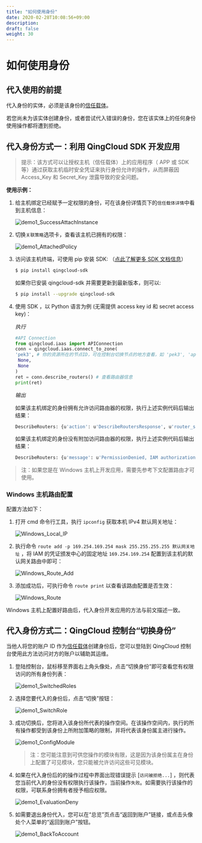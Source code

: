 ```yaml
---
title: "如何使用身份"
date: 2020-02-28T10:08:56+09:00
description: 
draft: false
weight: 30
---
```


# 如何使用身份

## 代入使用的前提

代入身份的实体，必须是该身份的[信任载体](/iam/introduction/principal)。

若您尚未为该实体创建身份，或者尝试代入错误的身份，您在该实体上的任何身份使用操作都将遭到拒绝。

## 代入身份方式一：利用 QingCloud SDK 开发应用

> 提示：该方式可以让授权主机（信任载体）上的应用程序（ APP 或 SDK 等）通过获取主机临时安全凭证来执行身份允许的操作，从而屏蔽因 Access_Key 和 Secret_Key 泄露导致的安全问题。

**使用示例：**

1. 给主机绑定已经赋予一定权限的身份，可在该身份详情页下的`信任载体详情`中看到主机信息：

   ![demo1_SuccessAttachInstance](/iam/_images/demo1_SuccessAttachInstance.png)

2. 切换`关联策略`选项卡，查看该主机已拥有的权限：

    ![demo1_AttachedPolicy](/iam/_images/demo1_AttachedPolicy.png)

3. 访问该主机终端，可使用 pip 安装 SDK: （[点此了解更多 SDK 文档信息](https://docs.qingcloud.com/product/sdk/)）

   ```bash
   $ pip install qingcloud-sdk
   ```
   如果你已安装 qingcloud-sdk 并需要更新到最新版本，则可以:
   ```bash
   $ pip install --upgrade qingcloud-sdk
   ```


4. 使用 SDK ，以 Python 语言为例 (无需提供 access key id 和 secret access key)：

    *执行*

    ```python
    #API Connection
    from qingcloud.iaas import APIConnection
    conn = qingcloud.iaas.connect_to_zone(
    'pek3', # 你的资源所在的节点ID，可在控制台切换节点的地方查看，如 'pek3', 'ap2a', 'gd2' 等
     None,
     None
    )
    ret = conn.describe_routers() # 查看路由器信息
    print(ret)
    ```

    *输出*

    如果该主机绑定的身份拥有允许访问路由器的权限，执行上述实例代码后输出结果：

    ```bash
    DescribeRouters: {u'action': u'DescribeRoutersResponse', u'router_set': [...], u'ret_code': 0, u'total_count': 1}
    ```

   如果该主机绑定的身份没有附加访问路由器的权限，执行上述实例代码后输出结果：

    ```bash
    DescribeRouters: {u'message': u'PermissionDenied, IAM authorization evaluate deny', u'ret_code': 1400}
    ```

> 注：如果您是在 Windows 主机上开发应用，需要先参考下文配置路由才可使用。

### Windows 主机路由配置

配置方法如下：

1. 打开 cmd 命令行工具，执行 `ipconfig` 获取本机 IPv4 默认网关地址：

    ![Windows_Local_IP](/iam/_images/win_local_ip.png)

2. 执行命令 `route add -p 169.254.169.254 mask 255.255.255.255 默认网关地址` ，将 IAM 的凭证颁发中心的固定地址 `169.254.169.254` 配置到该主机的默认网关路由中即可：

    ![Windows_Route_Add](/iam/_images/win_route_add.png)

3. 添加成功后，可执行命令 `route print` 以查看该路由配置是否生效：

    ![Windows_Route](/iam/_images/win_route.png)

Windows 主机上配置好路由后，代入身份开发应用的方法与前文描述一致。

## 代入身份方式二：QingCloud 控制台“切换身份”

当他人将您的账户 ID 作为[信任载体](/iam/introduction/principal)创建身份后，您可以登陆到 QingCloud 控制台使用此方法访问对方的账户以辅助其运维。

1. 登陆控制台，鼠标移至界面右上角头像处，点击“切换身份”即可查看您有权限访问的所有身份列表：

    ![demo1_SwitchedRoles](/iam/_images/demo1_SwitchedRoles.png)

2. 选择您要代入的身份后，点击“切换”按钮：

    ![demo1_SwitchRole](/iam/_images/demo1_SwitchRole.png)

3. 成功切换后，您将进入该身份所代表的操作空间。在该操作空间内，执行的所有操作都受到该身份上所附加策略的限制，并将代表该身份属主进行操作。

    ![demo1_ConfigModule](/iam/_images/demo1_ConfigModule.png)

   > 注：您可能注意到可供您操作的模块有限，这是因为该身份属主在身份上配置了可见模块，您只能被允许访问这些可见模块。

4. 如果在代入身份后的的操作过程中界面出现错误提示 [`访问被拒绝...`] ，则代表您当前代入的身份没有权限执行该操作，当前操作`失败`。如需要执行该操作的权限，可联系身份拥有者授予相应权限。

    ![demo1_EvaluationDeny](/iam/_images/demo1_EvaluationDeny.png)

5. 如需要退出身份代入，您可以在“总览”页点击“返回到账户”链接，或点击头像处个人菜单的“返回到账户”按钮。

    ![demo1_BackToAccount](/iam/_images/demo1_BackToAccount.png)
